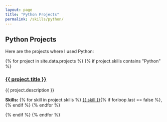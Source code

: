 ```yaml
---
layout: page
title: "Python Projects"
permalink: /skills/python/
---
```


## Python Projects

Here are the projects where I used Python:

<section class="project-list">
  {% for project in site.data.projects %}
    {% if project.skills contains "Python" %}
      <article class="project-item">
        <h3><a href="{{ project.url }}">{{ project.title }}</a></h3>
        <p>{{ project.description }}</p>
        <p><strong>Skills:</strong> 
          {% for skill in project.skills %}
            <a href="/skills/{{ skill | downcase }}/">{{ skill }}</a>{% if forloop.last == false %}, {% endif %}
          {% endfor %}
        </p>
      </article>
    {% endif %}
  {% endfor %}
</section>
